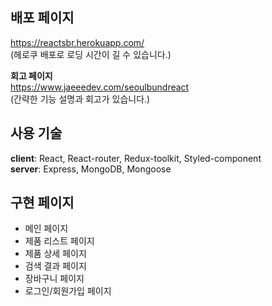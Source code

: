 ## 배포 페이지

https://reactsbr.herokuapp.com/  
(헤로쿠 배포로 로딩 시간이 길 수 있습니다.)

**회고 페이지**  
https://www.jaeeedev.com/seoulbundreact  
(간략한 기능 설명과 회고가 있습니다.)

## 사용 기술

**client**: React, React-router, Redux-toolkit, Styled-component  
**server**: Express, MongoDB, Mongoose

## 구현 페이지

- 메인 페이지
- 제품 리스트 페이지
- 제품 상세 페이지
- 검색 결과 페이지
- 장바구니 페이지
- 로그인/회원가입 페이지
